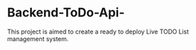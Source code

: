 # Backend-ToDo-Api-
This project is aimed to create a ready to deploy Live TODO List management system. 
